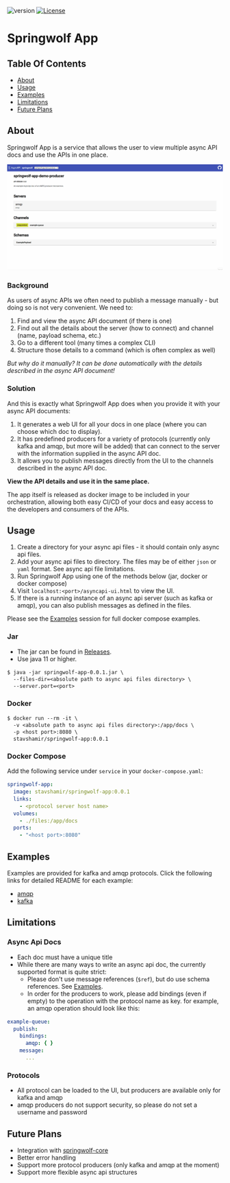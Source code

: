 ![version](https://img.shields.io/github/v/release/springwolf/springwolf-app)
[![License](https://img.shields.io/badge/License-Apache%202.0-blue.svg)](https://opensource.org/licenses/Apache-2.0)

# Springwolf App

## Table Of Contents
- [About](#about)
- [Usage](#usage)
- [Examples](#examples)
- [Limitations](#limitations)
- [Future Plans](#future-plans)

## About
Springwolf App is a service that allows the user to view multiple async API docs and use the APIs in one place.

![](demo.gif)

### Background
As users of async APIs we often need to publish a message manually - but doing so is not very convenient. We need to:
1. Find and view the async API document (if there is one)
2. Find out all the details about the server (how to connect) and channel (name, payload schema, etc.)
3. Go to a different tool (many times a complex CLI)
4. Structure those details to a command (which is often complex as well)

*But why do it manually? It can be done automatically with the details described in the async API document!*

### Solution
And this is exactly what Springwolf App does when you provide it with your async API documents:
1. It generates a web UI for all your docs in one place (where you can choose which doc to display).
2. It has predefined producers for a variety of protocols (currently only kafka and amqp, but more will be added)
   that can connect to the server with the information supplied in the async API doc.
3. It allows you to publish messages directly from the UI to the channels described in the async API doc.

**View the API details and use it in the same place.**

The app itself is released as docker image to be included in your orchestration, allowing both easy CI/CD of your docs
and easy access to the developers and consumers of the APIs.

## Usage
1. Create a directory for your async api files - it should contain only async api files.
2. Add your async api files to directory. The files may be of either `json` or `yaml` format. See async api file limitations. 
3. Run Springwolf App using one of the methods below (jar, docker or docker compose)
4. Visit `localhost:<port>/asyncapi-ui.html` to view the UI.
5. If there is a running instance of an async api server (such as kafka or amqp), you can also publish messages as defined in the files.

Please see the [Examples](#examples) session for full docker compose examples.

### Jar
- The jar can be found in [Releases](https://github.com/springwolf/springwolf-app/releases).
- Use java 11 or higher.
```shell
$ java -jar springwolf-app-0.0.1.jar \
  --files-dir=<absolute path to async api files directory> \
  --server.port=<port>
```

### Docker
```shell
$ docker run --rm -it \
  -v <absolute path to async api files directory>:/app/docs \
  -p <host port>:8080 \
  stavshamir/springwolf-app:0.0.1
```

### Docker Compose
Add the following service under `service` in your `docker-compose.yaml`:
```yaml
springwolf-app:
  image: stavshamir/springwolf-app:0.0.1
  links:
    - <protocol server host name>
  volumes:
    - ./files:/app/docs
  ports:
    - "<host port>:8080"
```

## Examples
Examples are provided for kafka and amqp protocols. Click the following links for detailed README for each example:
- [amqp](https://github.com/springwolf/springwolf-app/tree/master/examples/amqp)
- [kafka](https://github.com/springwolf/springwolf-app/tree/master/examples/kafka)

## Limitations
### Async Api Docs
- Each doc must have a unique title
- While there are many ways to write an async api doc, the currently supported format is quite strict:
  - Please don't use message references (`$ref`), but do use schema references. See [Examples](#examples).
  - In order for the producers to work, please add bindings (even if empty) to the operation with the protocol name as key.
for example, an amqp operation should look like this:
```yaml
example-queue:
  publish:
    bindings:
      amqp: { }
    message:
      ...
```

### Protocols
- All protocol can be loaded to the UI, but producers are available only for kafka and amqp
- amqp producers do not support security, so please do not set a username and password

## Future Plans
- Integration with [springwolf-core](https://github.com/springwolf/springwolf-core)
- Better error handling
- Support more protocol producers (only kafka and amqp at the moment)
- Support more flexible async api structures